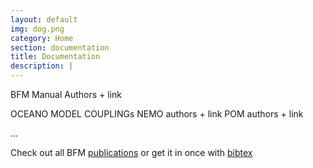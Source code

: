 ```yaml
---
layout: default
img: dog.png
category: Home
section: documentation
title: Documentation
description: |
---
```


BFM Manual
Authors + link

OCEANO MODEL COUPLINGs
NEMO authors + link
POM authors + link

...

Check out all BFM [publications](publications) or get it in once with
[bibtex](files/BFM_bibliography_2018-02-09.bib)
